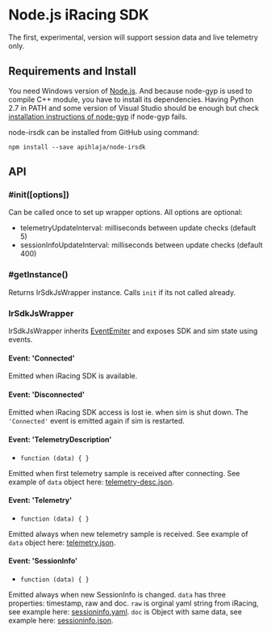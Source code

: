 ﻿# Node.js iRacing SDK

The first, experimental, version will support session data and live telemetry only.

## Requirements and Install

You need Windows version of [Node.js](https://nodejs.org/download/). And because 
node-gyp is used to compile C++ module, you have to 
install its dependencies. Having Python 2.7 in PATH and some version of Visual Studio 
should be enough but check 
[installation instructions of node-gyp](https://github.com/TooTallNate/node-gyp) 
if node-gyp fails.

node-irsdk can be installed from GitHub using command:

`npm install --save apihlaja/node-irsdk`


## API

### #init([options])

Can be called once to set up wrapper options. All options are optional:

* telemetryUpdateInterval: milliseconds between update checks (default 5)
* sessionInfoUpdateInterval: milliseconds between update checks (default 400)

### #getInstance()

Returns IrSdkJsWrapper instance. Calls `init` if its not called already.


### IrSdkJsWrapper

IrSdkJsWrapper inherits [EventEmiter](https://nodejs.org/api/events.html#events_class_events_eventemitter) 
and exposes SDK and sim state using events.

#### Event: 'Connected'

Emitted when iRacing SDK is available.


#### Event: 'Disconnected'

Emitted when iRacing SDK access is lost ie. when sim is shut down. 
The `'Connected'` event is emitted again if sim is restarted.


#### Event: 'TelemetryDescription'

* `function (data) { }`

Emitted when first telemetry sample is received after connecting. 
See example of `data` object here: [telemetry-desc.json](sample-data/telemetry-desc.json).


#### Event: 'Telemetry'

* `function (data) { }`

Emitted always when new telemetry sample is received. 
See example of `data` object here: [telemetry.json](sample-data/telemetry.json).


#### Event: 'SessionInfo'

* `function (data) { }`

Emitted always when new SessionInfo is changed. `data` has three properties: timestamp, raw and doc.
`raw` is orginal yaml string from iRacing, see example here: [sessioninfo.yaml](sample-data/sessioninfo.yaml).
`doc` is Object with same data, see example here: [sessioninfo.json](sample-data/sessioninfo.json).


